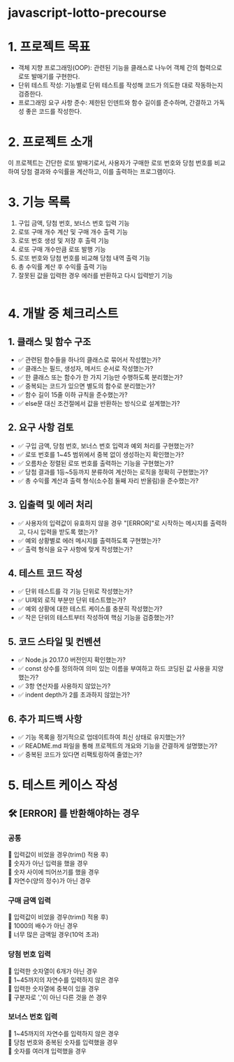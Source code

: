 # javascript-lotto-precourse

# 1. 프로젝트 목표

- 객체 지향 프로그래밍(OOP): 관련된 기능을 클래스로 나누어 객체 간의 협력으로 로또 발매기를 구현한다.
- 단위 테스트 작성: 기능별로 단위 테스트를 작성해 코드가 의도한 대로 작동하는지 검증한다.
- 프로그래밍 요구 사항 준수: 제한된 인덴트와 함수 길이를 준수하며, 간결하고 가독성 좋은 코드를 작성한다.

# 2. 프로젝트 소개

이 프로젝트는 간단한 로또 발매기로서, 사용자가 구매한 로또 번호와 당첨 번호를 비교하여 당첨 결과와 수익률을 계산하고, 이를 출력하는 프로그램이다.

# 3. 기능 목록

1. 구입 금액, 당첨 번호, 보너스 번호 입력 기능
2. 로또 구매 개수 계산 및 구매 개수 출력 기능
3. 로또 번호 생성 및 저장 후 출력 기능
4. 로또 구매 개수만큼 로또 발행 기능
5. 로또 번호와 당첨 번호를 비교해 당첨 내역 출력 기능
6. 총 수익률 계산 후 수익률 출력 기능
7. 잘못된 값을 입력한 경우 에러를 반환하고 다시 입력받기 기능
   <br>
   <br>

# 4. 개발 중 체크리스트

## 1. 클래스 및 함수 구조

- ✅ 관련된 함수들을 하나의 클래스로 묶어서 작성했는가?
- ✅ 클래스는 필드, 생성자, 메서드 순서로 작성했는가?
- ✅ 한 클래스 또는 함수가 한 가지 기능만 수행하도록 분리했는가?
- ✅ 중복되는 코드가 있으면 별도의 함수로 분리했는가?
- ✅ 함수 길이 15줄 이하 규칙을 준수했는가?
- ✅ else문 대신 조건절에서 값을 반환하는 방식으로 설계했는가?

## 2. 요구 사항 검토

- ✅ 구입 금액, 당첨 번호, 보너스 번호 입력과 예외 처리를 구현했는가?
- ✅ 로또 번호를 1~45 범위에서 중복 없이 생성하는지 확인했는가?
- ✅ 오름차순 정렬된 로또 번호를 출력하는 기능을 구현했는가?
- ✅ 당첨 결과를 1등~5등까지 분류하여 계산하는 로직을 정확히 구현했는가?
- ✅ 총 수익률 계산과 출력 형식(소수점 둘째 자리 반올림)을 준수했는가?

## 3. 입출력 및 에러 처리

- ✅ 사용자의 입력값이 유효하지 않을 경우 "[ERROR]"로 시작하는 메시지를 출력하고, 다시 입력을 받도록 했는가?
- ✅ 예외 상황별로 에러 메시지를 출력하도록 구현했는가?
- ✅ 출력 형식을 요구 사항에 맞게 작성했는가?

## 4. 테스트 코드 작성

- ✅ 단위 테스트를 각 기능 단위로 작성했는가?
- ✅ UI제외 로직 부분만 단위 테스트했는가?
- ✅ 예외 상황에 대한 테스트 케이스를 충분히 작성했는가?
- ✅ 작은 단위의 테스트부터 작성하여 핵심 기능을 검증했는가?

## 5. 코드 스타일 및 컨벤션

- ✅ Node.js 20.17.0 버전인지 확인했는가?
- ✅ const 상수를 정의하여 의미 있는 이름을 부여하고 하드 코딩된 값 사용을 지양했는가?
- ✅ 3항 연산자를 사용하지 않았는가?
- ✅ indent depth가 2를 초과하지 않았는가?

## 6. 추가 피드백 사항

- ✅ 기능 목록을 정기적으로 업데이트하여 최신 상태로 유지했는가?
- ✅ README.md 파일을 통해 프로젝트의 개요와 기능을 간결하게 설명했는가?
- ✅ 중복된 코드가 있다면 리팩토링하여 줄였는가?

# 5. 테스트 케이스 작성

## 🛠️ [ERROR] 를 반환해야하는 경우

### 공통

📍 입력값이 비었을 경우(trim() 적용 후)<br>
📍 숫자가 아닌 입력을 했을 경우<br>
📍 숫자 사이에 띄어쓰기를 했을 경우<br>
📍 자연수(양의 정수)가 아닌 경우<br>

### 구매 금액 입력

📍 입력값이 비었을 경우(trim() 적용 후)<br>
📍 1000의 배수가 아닌 경우<br>
📍 너무 많은 금액일 경우(10억 초과)<br>

### 당첨 번호 입력

📍 입력한 숫자열이 6개가 아닌 경우<br>
📍 1~45까지의 자연수를 입력하지 않은 경우<br>
📍 입력한 숫자열에 중복이 있을 경우<br>
📍 구분자로 ','이 아닌 다른 것을 쓴 경우<br>

### 보너스 번호 입력

📍 1~45까지의 자연수를 입력하지 않은 경우<br>
📍 당첨 번호와 중복된 숫자를 입력했을 경우<br>
📍 숫자를 여러개 입력했을 경우<br>
